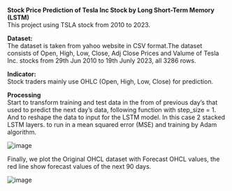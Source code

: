 <b>Stock Price Prediction of Tesla Inc Stock by Long Short-Term Memory (LSTM)</b><br>
This project using TSLA stock from 2010 to 2023.

<b>Dataset:</b><br>
The dataset is taken from yahoo website in CSV format.The dataset consists of Open, High, Low, Close, Adj Close Prices and Valume of Tesla Inc. stocks from 29th Jun 2010 to 19th Junly 2023, all 3286 rows.<br>

<b>Indicator:</b><br>
Stock traders mainly use OHLC (Open, High, Low, Close) for prediction.<br>

<b>Processing</b><br>
Start to transform training and test data in the from of previous day’s that used to predict the next day’s data, following function with step_size = 1.
And to reshape the data to input for the LSTM model. In this case 2 stacked LSTM layers. to run in a mean squared error (MSE) and training by Adam algorithm. <br>

![image](https://github.com/Kanangnut/LSTM-Networks-for-Stock-Price-Prediction-OHLC-Indicator/assets/130201193/18cc2dc8-dadd-4891-a44c-11b1204105a8)


Finally, we plot the Original OHCL dataset with Forecast OHCL values, the red line show forecast values of the next 90 days.<br>

![image](https://github.com/Kanangnut/LSTM-Stock-Price-Prediction-OHLC-Indicator/assets/130201193/bb157479-30de-451b-8412-5544ee4001b5)

